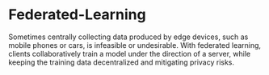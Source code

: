 # Federated-Learning

Sometimes centrally collecting data produced by edge devices, such as mobile phones or cars, is infeasible or undesirable.
With federated learning, clients collaboratively train a model under the direction of a server,
while keeping the training data decentralized and mitigating privacy risks. 
